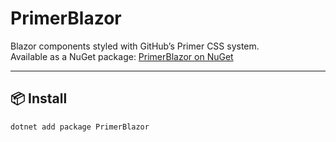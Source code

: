 # PrimerBlazor

Blazor components styled with GitHub’s Primer CSS system.  
Available as a NuGet package: [PrimerBlazor on NuGet](https://www.nuget.org/packages/PrimerBlazor)

---

## 📦 Install

```bash
dotnet add package PrimerBlazor
